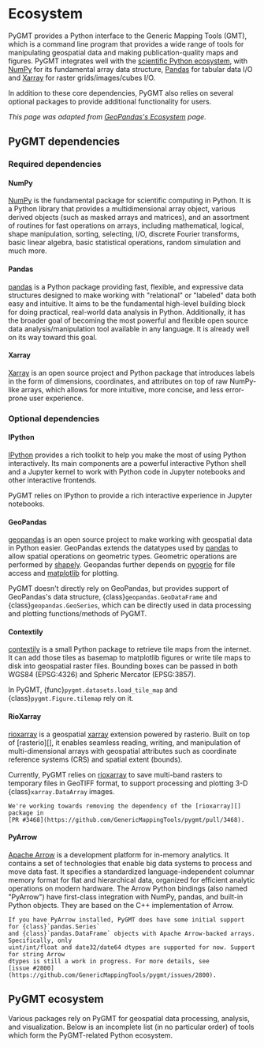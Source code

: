 # Ecosystem

PyGMT provides a Python interface to the Generic Mapping Tools (GMT), which is a command
line program that provides a wide range of tools for manipulating geospatial data and
making publication-quality maps and figures. PyGMT integrates well with the
[scientific Python ecosystem](https://scientific-python.org/), with [NumPy][] for its
fundamental array data structure, [Pandas][] for tabular data I/O and [Xarray][] for
raster grids/images/cubes I/O.

In addition to these core dependencies, PyGMT also relies on several optional packages to
provide additional functionality for users.

*This page was adapted from [GeoPandas's Ecosystem](https://geopandas.org/en/latest/community/ecosystem.html) page.*

## PyGMT dependencies

### Required dependencies

#### NumPy

[NumPy][] is the fundamental package for scientific computing in Python. It is a Python
library that provides a multidimensional array object, various derived objects (such as
masked arrays and matrices), and an assortment of routines for fast operations on arrays,
including mathematical, logical, shape manipulation, sorting, selecting, I/O, discrete
Fourier transforms, basic linear algebra, basic statistical operations, random simulation
and much more.

#### Pandas

[pandas][] is a Python package providing fast, flexible, and expressive data structures
designed to make working with "relational" or "labeled" data both easy and intuitive.
It aims to be the fundamental high-level building block for doing practical, real-world
data analysis in Python. Additionally, it has the broader goal of becoming the most
powerful and flexible open source data analysis/manipulation tool available in any
language. It is already well on its way toward this goal.

#### Xarray

[Xarray][] is an open source project and Python package that introduces labels in the
form of dimensions, coordinates, and attributes on top of raw NumPy-like arrays, which
allows for more intuitive, more concise, and less error-prone user experience.

### Optional dependencies

#### IPython

[IPython][] provides a rich toolkit to help you make the most of using Python
interactively. Its main components are a powerful interactive Python shell and a Jupyter
kernel to work with Python code in Jupyter notebooks and other interactive frontends.

PyGMT relies on IPython to provide a rich interactive experience in Jupyter notebooks.

#### GeoPandas

[geopandas][] is an open source project to make working with geospatial data in Python
easier. GeoPandas extends the datatypes used by [pandas][] to allow spatial operations
on geometric types. Geometric operations are performed by [shapely][]. Geopandas further
depends on [pyogrio][] for file access and [matplotlib][] for plotting.

PyGMT doesn't directly rely on GeoPandas, but provides support of GeoPandas's data
structure, {class}`geopandas.GeoDataFrame` and {class}`geopandas.GeoSeries`, which can
be directly used in data processing and plotting functions/methods of PyGMT.

#### Contextily

[contextily][] is a small Python package to retrieve tile maps from the internet. It can
add those tiles as basemap to matplotlib figures or write tile maps to disk into
geospatial raster files. Bounding boxes can be passed in both WGS84 (EPSG:4326) and
Spheric Mercator (EPSG:3857).

In PyGMT, {func}`pygmt.datasets.load_tile_map` and {class}`pygmt.Figure.tilemap` rely
on it.

#### RioXarray

[rioxarray][] is a geospatial [xarray][] extension powered by rasterio. Built on top of
[rasterio][], it enables seamless reading, writing, and manipulation of multi-dimensional
arrays with geospatial attributes such as coordinate reference systems (CRS) and spatial extent
(bounds).

Currently, PyGMT relies on [rioxarray][] to save multi-band rasters to temporary files
in GeoTIFF format, to support processing and plotting 3-D {class}`xarray.DataArray`
images.

```{note}
We're working towards removing the dependency of the [rioxarray][] package in
[PR #3468](https://github.com/GenericMappingTools/pygmt/pull/3468).
```

#### PyArrow

[Apache Arrow][] is a development platform for in-memory analytics. It contains a set of
technologies that enable big data systems to process and move data fast. It specifies a
standardized language-independent columnar memory format for flat and hierarchical data,
organized for efficient analytic operations on modern hardware. The Arrow Python bindings
(also named "PyArrow") have first-class integration with NumPy, pandas, and built-in
Python objects. They are based on the C++ implementation of Arrow.

```{note}
If you have PyArrow installed, PyGMT does have some initial support for {class}`pandas.Series`
and {class}`pandas.DataFrame` objects with Apache Arrow-backed arrays. Specifically, only
uint/int/float and date32/date64 dtypes are supported for now. Support for string Arrow
dtypes is still a work in progress. For more details, see
[issue #2800](https://github.com/GenericMappingTools/pygmt/issues/2800).
```

## PyGMT ecosystem

Various packages rely on PyGMT for geospatial data processing, analysis, and visualization.
Below is an incomplete list (in no particular order) of tools which form the PyGMT-related
Python ecosystem.

[apache arrow]: https://arrow.apache.org/
[contextily]: https://contextily.readthedocs.io/
[geopandas]: https://geopandas.org/
[ipython]: https://ipython.org/
[matplotlib]: https://matplotlib.org/
[numpy]: https://numpy.org/
[pandas]: https://pandas.pydata.org/
[pyarrow]: https://arrow.apache.org/docs/python/
[pyogrio]: https://pyogrio.readthedocs.io/
[rioxarray]: https://corteva.github.io/rioxarray/
[shapely]: https://shapely.readthedocs.io/
[xarray]: https://xarray.pydata.org/
